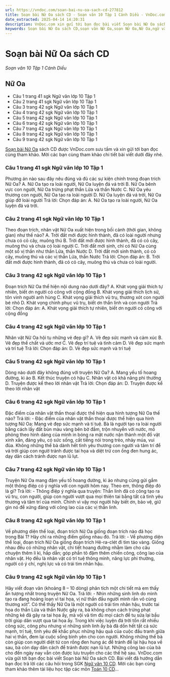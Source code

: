 ```yaml
---
url: https://vndoc.com/soan-bai-nu-oa-sach-cd-277812
title: Soạn bài Nữ Oa sách CD - Soạn văn 10 Tập 1 Cánh Diều - VnDoc.com
date_extracted: 2025-04-14 14:20:31
description: VnDoc.com xin gửi tới bạn đọc bài viết Soạn bài Nữ Oa sách CD. Mời các bạn cùng tham khảo chi tiết.
keywords: Soạn bài Nữ Oa sách CD,soạn văn Nữ Oa,soạn Nữ Oa,Nữ Oa,ngữ văn 10 Cd,soạn văn 10
---
```


# Soạn bài Nữ Oa sách CD
 _Soạn văn 10 Tập 1 Cánh Diều_
## Nữ Oa
  * Câu 1 trang 41 sgk Ngữ văn lớp 10 Tập 1
  * Câu 2 trang 41 sgk Ngữ văn lớp 10 Tập 1
  * Câu 3 trang 42 sgk Ngữ văn lớp 10 Tập 1
  * Câu 4 trang 42 sgk Ngữ văn lớp 10 Tập 1
  * Câu 5 trang 42 sgk Ngữ văn lớp 10 Tập 1
  * Câu 6 trang 42 sgk Ngữ văn lớp 10 Tập 1
  * Câu 7 trang 42 sgk Ngữ văn lớp 10 Tập 1
  * Câu 8 trang 42 sgk Ngữ văn lớp 10 Tập 1
  * Câu 9 trang 42 sgk Ngữ văn lớp 10 Tập 1

[Soạn bài Nữ Oa](<https://vndoc.com/soan-bai-nu-oa-sach-cd-277812>) sách CD được VnDoc.com sưu tầm và xin gửi tới bạn đọc cùng tham khảo. Mời các bạn cùng tham khảo chi tiết bài viết dưới đây nhé.
### Câu 1 trang 41 sgk Ngữ văn lớp 10 Tập 1
Phương án nào sau đây nêu đúng và đủ các sự kiện chính trong đoạn trích Nữ Oa?
A. Nữ Oa tạo ra loài người, Nữ Oa luyện đá vá trời
B. Nữ Oa bênh vực con người, Nữ Oa trừng phạt thần Lửa và thần Nước
C. Nữ Oa yêu thương con người, Nữ Oa tạo ra loài người
D. Nữ Oa luyện đá vá trời, Nữ Oa giúp đỡ loài người
Trả lời:
Chọn đáp án: A. Nữ Oa tạo ra loài người, Nữ Oa luyện đá vá trời.
### Câu 2 trang 41 sgk Ngữ văn lớp 10 Tập 1
Theo đoạn trích, nhân vật Nữ Oa xuất hiện trong bối cảnh \(thời gian, không gian\) như thế nào?
A. Trời đất mới được hình thành, đã có loài người nhưng chưa có cỏ cây, muông thú
B. Trời đất mới được hình thành, đã có cỏ cây, muông thú và chưa có loài người
C. Trời đất mới sinh, chỉ có Nữ Oa cùng một số vị thần như thần Lửa, thần Nước
D. Trời đất mới sinh thành, có cỏ cây, muông thú và các vị thần Lửa, thần Nước
Trả lời:
Chọn đáp án: B. Trời đất mới được hình thành, đã có cỏ cây, muông thú và chưa có loài người.
### Câu 3 trang 42 sgk Ngữ văn lớp 10 Tập 1
Đoạn trích Nữ Oa thể hiện nội dung nào dưới đây?
A. Khát vọng giải thích tự nhiên, biết ơn người có công với cộng đồng
B. Khát vọng giải thích lịch sử, tôn vinh người anh hùng
C. Khát vọng giải thích vũ trụ, thương xót con người bé nhỏ
D. Khát vọng chinh phục vũ trụ, biết ơn thần linh và con người
Trả lời:
Chọn đáp án: A. Khát vọng giải thích tự nhiên, biết ơn người có công với cộng đồng
### Câu 4 trang 42 sgk Ngữ văn lớp 10 Tập 1
Nhân vật Nữ Oa hội tụ những vẻ đẹp gì?
A. Vẻ đẹp sức mạnh và cảm xúc
B. Vẻ đẹp thể chất và ước mơ
C. Vẻ đẹp trí tuệ và tình cảm
D. Vẻ đẹp sức mạnh và trí tuệ
Trả lời:
Chọn đáp án: D. Vẻ đẹp sức mạnh và trí tuệ
### Câu 5 trang 42 sgk Ngữ văn lớp 10 Tập 1
Dòng nào dưới đây không đúng với truyện Nữ Oa?
A. Mang yếu tố hoang đường, kì ảo
B. Kết thúc truyện có hậu
C. Nhân vật có khả năng phi thường
D. Truyện được kể theo lời nhân vật
Trả lời:
Chọn đáp án: D. Truyện được kể theo lời nhân vật
### Câu 6 trang 42 sgk Ngữ văn lớp 10 Tập 1
Đặc điểm của nhân vật thần thoại được thể hiện qua hình tượng Nữ Oa thế nào?
Trả lời:
\- Đặc điểm của nhân vật thần thoại được thể hiện qua hình tượng Nữ Oa: Mang vẻ đẹp sức mạnh và tí tuệ. Bà là người tạo ra loài người bằng cách lấy đất bùn màu vàng bên bờ đầm, trộn nhuyễn với nước, mô phỏng theo hình dáng của mình in bóng ra mặt nước nặn thành một đồ vật xinh xắn, đáng yêu, có sức sống, cất tiếng nói trong trẻo, nhảy múa, vui đùa. Không những thế bà dành hết tình yêu thương con người và tâm trí để vá trời giúp con ngườ tránh được tai họa và diệt trừ con ồng đen hung ác, dạy dân cách tránh được nạn lũ lụt.
### Câu 7 trang 42 sgk Ngữ văn lớp 10 Tập 1
Truyện Nữ Oa mang đậm yếu tố hoang đường, kì ảo nhưng cũng gửi gắm một thông điệp có ý nghĩa với con người hôm nay. Theo em, thông điệp đó là gì?
Trả lời:
\- Thông điệp ý nghĩa qua truyện: Thần linh đã có công tạo ra vũ trụ, con người, giúp con người vượt qua mọi thiên tai bằng tất cả tình yêu thương và tâm trí của mình. Chính vì vậy mọi người hãy biết ơn, bảo vệ, giữ gìn nó để xứng đáng với công lao của các vị thần linh.
### Câu 8 trang 42 sgk Ngữ văn lớp 10 Tập 1
Về phương diện thể loại, đoạn trích Nữ Oa giống đoạn trích nào đã học trong Bài 1? Hãy chỉ ra những điểm giống nhau đó.
Trả lời:
\- Về phương diện thể loại, đoạn trích Nữ Oa giống đoạn trích Hê-ra-clét đi tìm táo vàng. Giống nhau đều có những nhân vật, chi tiết hoang đường nhằm làm cho câu chuyện thêm li kì, hấp dẫn; góp phần tô đậm thêm chiến công, công lao của nhân vật. Họ đều là nhân vật có trí tuệ thông minh, năng lực phi thường, người có ý chí, nghị lực và có trái tim nhân hậu.
### Câu 9 trang 42 sgk Ngữ văn lớp 10 Tập 1
Hãy viết đoạn văn \(khoảng 8 – 10 dòng\) phân tích một chi tiết mà em thấy ấn tượng nhất trong truyện Nữ Oa.
Trả lời:
\- Nhìn những sinh linh do mình tạo ra đang hoảng loạn vì tai họa, vị nữ thần đầu người mình rắn vô cùng thương xót”. Có thể thấy Nữ Oa là một người có trái tim nhân hậu, trước tai họa do thần Lửa và thần Nước gây ra, bà không chọn cách trừng phạt những kẻ đã gây ra tai họa ấy, mà vội vã tìm đủ mọi cách để tu sửa lại bầu trời giúp dân vượt qua tai họa ấy. Trong khi việc luyện đá trời tốn rất nhiều công sức, công phu nhưng vì những sinh linh ấy bà đã dồn hết tất cả sức mạnh, trí tuệ, tình yêu để khắc phục những hậu quả của cuộc đấu tranh giữa hai vị thần, đem lại cuộc sống bình yên cho con người. Không những thế bà còn giúp con người diệt từ con rồng đen hung ác để tránh để lại hậu họa về sau, bà còn dạy dân cách để tránh được nạn lũ lụt. Những công lao của bà cho đến ngày nay vẫn còn được lưu truyền cho các thế hệ sau.
VnDoc.com vừa gửi tới bạn đọc bài viết Soạn bài Nữ Oa sách CD. Bài viết đã hướng dẫn bạn đọc trả lời các câu hỏi trong SGK [Ngữ văn 10 CD](<https://vndoc.com/ngu-van-10-canh-dieu-tap1>). Mời các bạn cùng tham khảo thêm tài liệu học tập các môn [Toán 10 CD](<https://vndoc.com/toan-10-canh-dieu-tap1>)...
